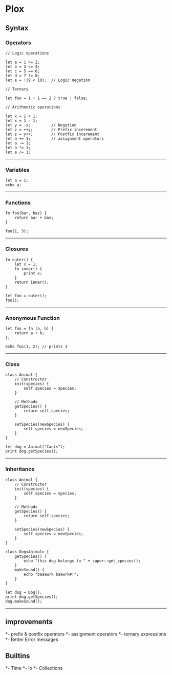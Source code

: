 # Plox

## Syntax

### Operators
```
// Logic operations

let a = 1 >= 2;     
let b = 3 <= 4;
let c = 5 == 6;     
let d = 7 != 8;     
let e = !(9 < 10);  // Logic negation

// Ternary

let foo = 1 + 1 == 2 ? true : false;

// Arithmetic operations

let x = 1 + 1;      
let x = 1 - 1;  
let y = -x;         // Negation
let z = ++y;        // Prefix incerement
let z = y++;        // Postfix incerement
let a += 1;         // assignment operators
let a -= 1;
let a *= 1;
let a /= 1;

```
---
### Variables
```
let a = 1;
echo a;
```
---
### Functions
```
fn foo(bar, baz) {
    return bar + baz;
}

foo(1, 3);
```
---
### Closures
```
fn outer() {
    let x = 1;
    fn inner() {
        print x;
    }
    return inner();
}

let foo = outer();
foo();
```
---
### Anonymous Function
```
let foo = fn (a, b) {
    return a + b;
};

echo foo(1, 2); // prints 3
```
---

### Class
```
class Animal {
    // Constructor
    init(species) {
        self.species = species;
    }

    // Methods
    getSpecies() {
        return self.species;
    }

    setSpecies(newSpecies) {
        self.species = newSpecies;
    }
}

let dog = Animal("Canis");
print dog.getSpecies();

```
---
### Inheritance
```
class Animal {
    // Constructor
    init(species) {
        self.species = species;
    }

    // Methods
    getSpecies() {
        return self.species;
    }

    setSpecies(newSpecies) {
        self.species = newSpecies;
    }
}

class Dog<Animal> {
    getSpecies() {
        echo "this dog belongs to " + super::get_species(); 
    }
    makeSound() {
        echo "baaawrk baawrk#!";
    }
}

let dog = Dog();
print dog.getSpecies();
dog.makeSound();
```
---
## improvements
*- prefix & postfix operators
*- assignment operators
*- ternary expressions
*- Better Error messages

## Builtins
*- Time
*- Io
*- Collections

